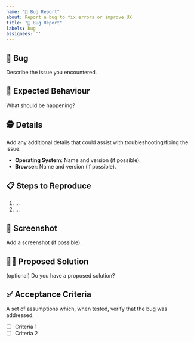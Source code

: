 ```yaml
---
name: "🐛 Bug Report"
about: Report a bug to fix errors or improve UX
title: "🐛 Bug Report"
labels: bug
assignees: ''
---
```


## 🐛 Bug

Describe the issue you encountered.

## 🦋 Expected Behaviour

What should be happening?

## 🕵️ Details

Add any additional details that could assist with troubleshooting/fixing the issue.

- **Operating System**: Name and version (if possible).
- **Browser**: Name and version (if possible).

## 📋 Steps to Reproduce

1. ...
2. ...

## 📸 Screenshot

Add a screenshot (if possible).

## 🙋‍♀️ Proposed Solution

(optional) Do you have a proposed solution?

## ✅ Acceptance Criteria

A set of assumptions which, when tested, verify that the bug was addressed.

- [ ] Criteria 1
- [ ] Criteria 2
